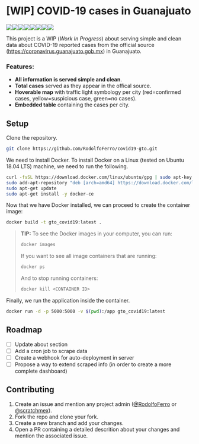 # [WIP] COVID-19 cases in Guanajuato

[![](https://sourcerer.io/fame/RodolfoFerro/RodolfoFerro/covid19-gto/images/0)](https://sourcerer.io/fame/RodolfoFerro/RodolfoFerro/covid19-gto/links/0)[![](https://sourcerer.io/fame/RodolfoFerro/RodolfoFerro/covid19-gto/images/1)](https://sourcerer.io/fame/RodolfoFerro/RodolfoFerro/covid19-gto/links/1)[![](https://sourcerer.io/fame/RodolfoFerro/RodolfoFerro/covid19-gto/images/2)](https://sourcerer.io/fame/RodolfoFerro/RodolfoFerro/covid19-gto/links/2)[![](https://sourcerer.io/fame/RodolfoFerro/RodolfoFerro/covid19-gto/images/3)](https://sourcerer.io/fame/RodolfoFerro/RodolfoFerro/covid19-gto/links/3)[![](https://sourcerer.io/fame/RodolfoFerro/RodolfoFerro/covid19-gto/images/4)](https://sourcerer.io/fame/RodolfoFerro/RodolfoFerro/covid19-gto/links/4)[![](https://sourcerer.io/fame/RodolfoFerro/RodolfoFerro/covid19-gto/images/5)](https://sourcerer.io/fame/RodolfoFerro/RodolfoFerro/covid19-gto/links/5)[![](https://sourcerer.io/fame/RodolfoFerro/RodolfoFerro/covid19-gto/images/6)](https://sourcerer.io/fame/RodolfoFerro/RodolfoFerro/covid19-gto/links/6)[![](https://sourcerer.io/fame/RodolfoFerro/RodolfoFerro/covid19-gto/images/7)](https://sourcerer.io/fame/RodolfoFerro/RodolfoFerro/covid19-gto/links/7)

This project is a WIP (_Work In Progress_) about serving simple and clean data about COVID-19 reported cases from the official source (https://coronavirus.guanajuato.gob.mx) in Guanajuato.

### Features:

- **All information is served simple and clean**.
- **Total cases** served as they appear in the offical source.
- **Hoverable map** with traffic light symbology per city (red=confirmed cases, yellow=suspicious case, green=no cases).
- **Embedded table** containing the cases per city.

## Setup

Clone the repository.

```bash
git clone https://github.com/RodolfoFerro/covid19-gto.git
```

We need to install Docker. To install Docker on a Linux (tested on Ubuntu 18.04 LTS) machine, we need to run the following.

```bash
curl -fsSL https://download.docker.com/linux/ubuntu/gpg | sudo apt-key add -
sudo add-apt-repository "deb [arch=amd64] https://download.docker.com/linux/ubuntu $(lsb_release -cs) stable"
sudo apt-get update
sudo apt-get install -y docker-ce
```

Now that we have Docker installed, we can proceed to create the container image:

```bash
docker build -t gto_covid19:latest .
```

> **TIP:**
> To see the Docker images in your computer, you can run:
> ```bash
> docker images
> ```
> If you want to see all image containers that are running:
> ```bash
> docker ps
> ```
> And to stop running containers:
> ```bash
> docker kill <CONTAINER ID>
> ```

Finally, we run the application inside the container.

```bash
docker run -d -p 5000:5000 -v $(pwd):/app gto_covid19:latest
```

## Roadmap

- [ ] Update about section
- [ ] Add a cron job to scrape data
- [ ] Create a webhook for auto-deployment in server
- [ ] Propose a way to extend scraped info (in order to create a more complete dashboard)

## Contributing

1. Create an issue and mention any project admin ([@RodolfoFerro](https://github.com/RodolfoFerro) or [@scratchmex](https://github.com/scratchmex)).
2. Fork the repo and clone your fork.
3. Create a new branch and add your changes.
4. Open a PR containing a detailed descrition about your changes and mention the associated issue.